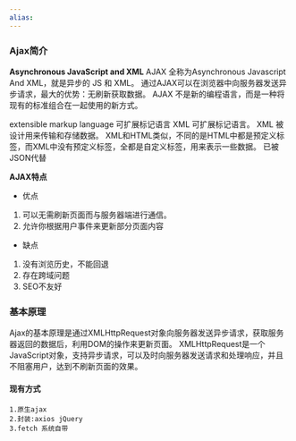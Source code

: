 ```yaml
---
alias:
---
```




### Ajax简介
**Asynchronous JavaScript and XML**
AJAX 全称为Asynchronous Javascript And XML，就是异步的 JS 和 XML。
通过AJAX可以在浏览器中向服务器发送异步请求，最大的优势：无刷新获取数据。
AJAX 不是新的编程语言，而是一种将现有的标准组合在一起使用的新方式。

extensible markup language 可扩展标记语言
XML 可扩展标记语言。
XML 被设计用来传输和存储数据。
XML和HTML类似，不同的是HTML中都是预定义标签，而XML中没有预定义标签，全都是自定义标签，用来表示一些数据。
已被JSON代替

**AJAX特点**
- 优点
1)	可以无需刷新页面而与服务器端进行通信。
2)	允许你根据用户事件来更新部分页面内容
- 缺点
1)	没有浏览历史，不能回退
2)	存在跨域问题
3)	SEO不友好

### 基本原理
Ajax的基本原理是通过XMLHttpRequest对象向服务器发送异步请求，获取服务器返回的数据后，利用DOM的操作来更新页面。
XMLHttpRequest是一个JavaScript对象，支持异步请求，可以及时向服务器发送请求和处理响应，并且不阻塞用户，达到不刷新页面的效果。

#### 现有方式

```
1.原生ajax
2.封装:axios jQuery
3.fetch 系统自带
```

